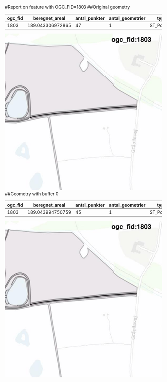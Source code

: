 #Report on feature with OGC_FID=1803
##Original geometry



| ogc_fid |  beregnet_areal  | antal_punkter | antal_geometrier |    type    |
|---------|------------------|---------------|------------------|------------|
|    1803 | 189.043306972865 |            47 |                1 | ST_Polygon|
![geom](../images/1803_invalid.jpg)
##Geometry with buffer 0



| ogc_fid |  beregnet_areal  | antal_punkter | antal_geometrier |    type    |
|---------|------------------|---------------|------------------|------------|
|    1803 | 189.043994750759 |            45 |                1 | ST_Polygon|
![geom](../images/1803_buffer0.jpg)
